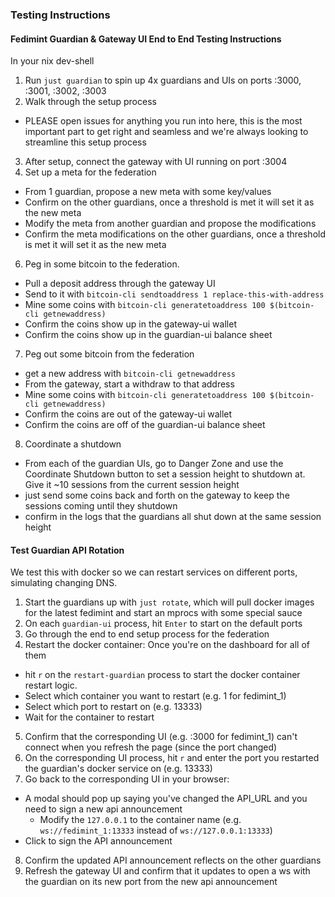 ### Testing Instructions

#### Fedimint Guardian & Gateway UI End to End Testing Instructions

In your nix dev-shell

1. Run `just guardian` to spin up 4x guardians and UIs on ports :3000, :3001, :3002, :3003
2. Walk through the setup process

- PLEASE open issues for anything you run into here, this is the most important part to get right and seamless and we're always looking to streamline this setup process

3. After setup, connect the gateway with UI running on port :3004
4. Set up a meta for the federation

- From 1 guardian, propose a new meta with some key/values
- Confirm on the other guardians, once a threshold is met it will set it as the new meta
- Modify the meta from another guardian and propose the modifications
- Confirm the meta modifications on the other guardians, once a threshold is met it will set it as the new meta

6. Peg in some bitcoin to the federation.

- Pull a deposit address through the gateway UI
- Send to it with `bitcoin-cli sendtoaddress 1 replace-this-with-address`
- Mine some coins with `bitcoin-cli generatetoaddress 100 $(bitcoin-cli getnewaddress)`
- Confirm the coins show up in the gateway-ui wallet
- Confirm the coins show up in the guardian-ui balance sheet

7. Peg out some bitcoin from the federation

- get a new address with `bitcoin-cli getnewaddress`
- From the gateway, start a withdraw to that address
- Mine some coins with `bitcoin-cli generatetoaddress 100 $(bitcoin-cli getnewaddress)`
- Confirm the coins are out of the gateway-ui wallet
- Confirm the coins are off of the guardian-ui balance sheet

8. Coordinate a shutdown

- From each of the guardian UIs, go to Danger Zone and use the Coordinate Shutdown button to set a session height to shutdown at. Give it ~10 sessions from the current session height
- just send some coins back and forth on the gateway to keep the sessions coming until they shutdown
- confirm in the logs that the guardians all shut down at the same session height

#### Test Guardian API Rotation

We test this with docker so we can restart services on different ports, simulating changing DNS.

1. Start the guardians up with `just rotate`, which will pull docker images for the latest fedimint and start an mprocs with some special sauce
2. On each `guardian-ui` process, hit `Enter` to start on the default ports
3. Go through the end to end setup process for the federation
4. Restart the docker container: Once you're on the dashboard for all of them

- hit `r` on the `restart-guardian` process to start the docker container restart logic.
- Select which container you want to restart (e.g. 1 for fedimint_1)
- Select which port to restart on (e.g. 13333)
- Wait for the container to restart

5. Confirm that the corresponding UI (e.g. :3000 for fedimint_1) can't connect when you refresh the page (since the port changed)
6. On the corresponding UI process, hit `r` and enter the port you restarted the guardian's docker service on (e.g. 13333)
7. Go back to the corresponding UI in your browser:

- A modal should pop up saying you've changed the API_URL and you need to sign a new api announcement
  - Modify the `127.0.0.1` to the container name (e.g. `ws://fedimint_1:13333` instead of `ws://127.0.0.1:13333`)
- Click to sign the API announcement

8. Confirm the updated API announcement reflects on the other guardians
9. Refresh the gateway UI and confirm that it updates to open a ws with the guardian on its new port from the new api announcement
